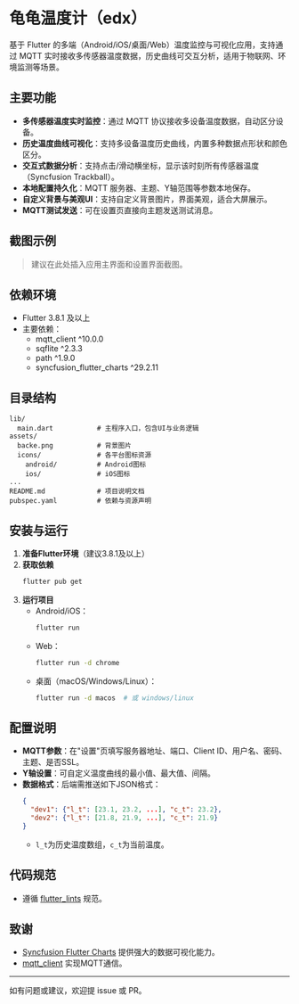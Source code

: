 # 龟龟温度计（edx）

基于 Flutter 的多端（Android/iOS/桌面/Web）温度监控与可视化应用，支持通过 MQTT 实时接收多传感器温度数据，历史曲线可交互分析，适用于物联网、环境监测等场景。

## 主要功能
- **多传感器温度实时监控**：通过 MQTT 协议接收多设备温度数据，自动区分设备。
- **历史温度曲线可视化**：支持多设备温度历史曲线，内置多种数据点形状和颜色区分。
- **交互式数据分析**：支持点击/滑动横坐标，显示该时刻所有传感器温度（Syncfusion Trackball）。
- **本地配置持久化**：MQTT 服务器、主题、Y轴范围等参数本地保存。
- **自定义背景与美观UI**：支持自定义背景图片，界面美观，适合大屏展示。
- **MQTT测试发送**：可在设置页直接向主题发送测试消息。

## 截图示例
> 建议在此处插入应用主界面和设置界面截图。

## 依赖环境
- Flutter 3.8.1 及以上
- 主要依赖：
  - mqtt_client ^10.0.0
  - sqflite ^2.3.3
  - path ^1.9.0
  - syncfusion_flutter_charts ^29.2.11

## 目录结构
```
lib/
  main.dart           # 主程序入口，包含UI与业务逻辑
assets/
  backe.png           # 背景图片
  icons/              # 各平台图标资源
    android/          # Android图标
    ios/              # iOS图标
...
README.md             # 项目说明文档
pubspec.yaml          # 依赖与资源声明
```

## 安装与运行
1. **准备Flutter环境**（建议3.8.1及以上）
2. **获取依赖**
   ```bash
   flutter pub get
   ```
3. **运行项目**
   - Android/iOS：
     ```bash
     flutter run
     ```
   - Web：
     ```bash
     flutter run -d chrome
     ```
   - 桌面（macOS/Windows/Linux）：
     ```bash
     flutter run -d macos  # 或 windows/linux
     ```

## 配置说明
- **MQTT参数**：在"设置"页填写服务器地址、端口、Client ID、用户名、密码、主题、是否SSL。
- **Y轴设置**：可自定义温度曲线的最小值、最大值、间隔。
- **数据格式**：后端需推送如下JSON格式：
  ```json
  {
    "dev1": {"l_t": [23.1, 23.2, ...], "c_t": 23.2},
    "dev2": {"l_t": [21.8, 21.9, ...], "c_t": 21.9}
  }
  ```
  - `l_t`为历史温度数组，`c_t`为当前温度。

## 代码规范
- 遵循 [flutter_lints](https://pub.dev/packages/flutter_lints) 规范。

## 致谢
- [Syncfusion Flutter Charts](https://pub.dev/packages/syncfusion_flutter_charts) 提供强大的数据可视化能力。
- [mqtt_client](https://pub.dev/packages/mqtt_client) 实现MQTT通信。

---
如有问题或建议，欢迎提 issue 或 PR。
